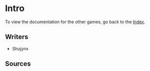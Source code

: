 # Intro

To view the documentation for the other games, go back to the [Index](https://personadocs.github.io/).

## Writers

* Shujynx

## Sources